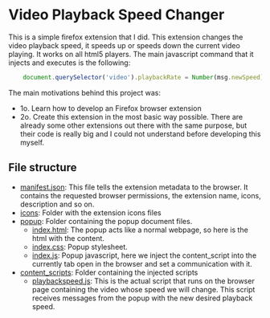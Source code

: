# Video Playback Speed Changer

This is a simple firefox extension that I did. This extension changes the video playback speed, it speeds up or speeds down the current video playing. It works on all html5 players. The main javascript command that it injects and executes is the following:

```javascript
    document.querySelector('video').playbackRate = Number(msg.newSpeed)
```

The main motivations behind this project was:

- 1o. Learn how to develop an Firefox browser extension
- 2o. Create this extension in the most basic way possible. There are already some other extensions out there with the same purpose, but their code is really big and I could not understand before developing this myself.

## File structure

- [manifest.json](./manifest.json): This file tells the extension metadata to the browser. It contains the requested browser permissions, the extension name, icons, description and so on.
- [icons](./icons): Folder with the extension icons files
- [popup](./popup): Folder containing the popup document files.
  - [index.html](./popup/index.html): The popup acts like a normal webpage, so here is the html with the content.
  - [index.css](./popup/index.css): Popup stylesheet.
  - [index.js](./popup/index.js): Popup javascript, here we inject the content_script into the currently tab open in the browser and set a communication with it.
- [content_scripts](./content_scripts): Folder containing the injected scripts
  - [playbackspeed.js](./content_scripts/playbackspeed.js): This is the actual script that runs on the browser page containing the video whose speed we will change. This script receives messages from the popup with the new desired playback speed.
